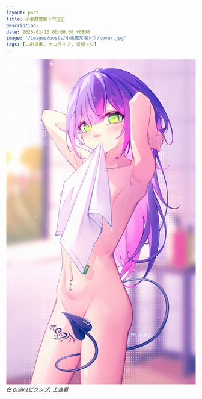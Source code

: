 ```yaml
---
layout: post
title: 小悪魔常闇トワ👿✨💖
description: 
date: 2025-01-10 00:00:00 +0800
image: '/images/posts/小悪魔常闇トワ/cover.jpg'
tags: [二創插畫, ホロライブ, 常闇トワ]
---
```


<div class="gallery-box">
  <div class="gallery">
    <img src="/images/posts/小悪魔常闇トワ/126083127_p0.jpg" loading="lazy">
  </div>
  <em>在 <a href="https://www.pixiv.net/artworks/126083127">pixiv (ピクシブ)</a> 上查看</em>
</div>